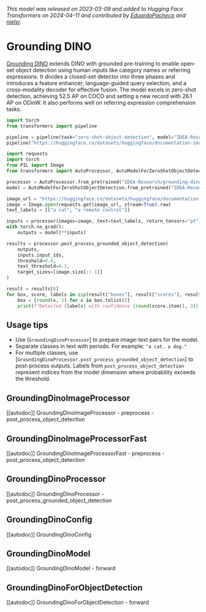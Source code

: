<!--Copyright 2024 The HuggingFace Team. All rights reserved.

Licensed under the Apache License, Version 2.0 (the "License"); you may not use this file except in compliance with
the License. You may obtain a copy of the License at

http://www.apache.org/licenses/LICENSE-2.0

Unless required by applicable law or agreed to in writing, software distributed under the License is distributed on
an "AS IS" BASIS, WITHOUT WARRANTIES OR CONDITIONS OF ANY KIND, either express or implied. See the License for the
specific language governing permissions and limitations under the License.

⚠️ Note that this file is in Markdown but contain specific syntax for our doc-builder (similar to MDX) that may not be
rendered properly in your Markdown viewer.

-->
*This model was released on 2023-03-09 and added to Hugging Face Transformers on 2024-04-11 and contributed by [EduardoPacheco](https://huggingface.co/EduardoPacheco) and [nielsr](https://huggingface.co/nielsr).*

# Grounding DINO

[Grounding DINO](https://huggingface.co/papers/2303.05499) extends DINO with grounded pre-training to enable open-set object detection using human inputs like category names or referring expressions. It divides a closed-set detector into three phases and introduces a feature enhancer, language-guided query selection, and a cross-modality decoder for effective fusion. The model excels in zero-shot detection, achieving 52.5 AP on COCO and setting a new record with 26.1 AP on ODinW. It also performs well on referring expression comprehension tasks.

<hfoptions id="usage">
<hfoption id="Pipeline">

```py
import torch
from transformers import pipeline

pipeline = pipeline(task="zero-shot-object-detection", model="IDEA-Research/grounding-dino-tiny", dtype="auto")
pipeline("https://huggingface.co/datasets/huggingface/documentation-images/resolve/main/pipeline-cat-chonk.jpeg", candidate_labels=["cat", "couch"])
```

</hfoption>
<hfoption id="AutoModel">

```py
import requests
import torch
from PIL import Image
from transformers import AutoProcessor, AutoModelForZeroShotObjectDetection, infer_device

processor = AutoProcessor.from_pretrained("IDEA-Research/grounding-dino-tiny")
model = AutoModelForZeroShotObjectDetection.from_pretrained("IDEA-Research/grounding-dino-tiny", dtype="auto")

image_url = "https://huggingface.co/datasets/huggingface/documentation-images/resolve/main/pipeline-cat-chonk.jpeg"
image = Image.open(requests.get(image_url, stream=True).raw)
text_labels = [["a cat", "a remote control"]]

inputs = processor(images=image, text=text_labels, return_tensors="pt").to(model.device)
with torch.no_grad():
    outputs = model(**inputs)

results = processor.post_process_grounded_object_detection(
    outputs,
    inputs.input_ids,
    threshold=0.4,
    text_threshold=0.3,
    target_sizes=[image.size[::-1]]
)

result = results[0]
for box, score, labels in zip(result["boxes"], result["scores"], result["labels"]):
    box = [round(x, 2) for x in box.tolist()]
    print(f"Detected {labels} with confidence {round(score.item(), 3)} at location {box}")
```

</hfoption>
</hfoptions>

## Usage tips

- Use [`GroundingDinoProcessor`] to prepare image-text pairs for the model.
- Separate classes in text with periods. For example: `"a cat. a dog."`
- For multiple classes, use [`GroundingDinoProcessor.post_process_grounded_object_detection`] to post-process outputs. Labels from `post_process_object_detection` represent indices from the model dimension where probability exceeds the threshold.

## GroundingDinoImageProcessor

[[autodoc]] GroundingDinoImageProcessor
    - preprocess
    - post_process_object_detection

## GroundingDinoImageProcessorFast

[[autodoc]] GroundingDinoImageProcessorFast
    - preprocess
    - post_process_object_detection

## GroundingDinoProcessor

[[autodoc]] GroundingDinoProcessor
    - post_process_grounded_object_detection

## GroundingDinoConfig

[[autodoc]] GroundingDinoConfig

## GroundingDinoModel

[[autodoc]] GroundingDinoModel
    - forward

## GroundingDinoForObjectDetection

[[autodoc]] GroundingDinoForObjectDetection
    - forward

